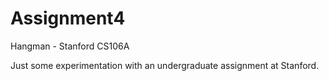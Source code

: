 Assignment4
===========

Hangman - Stanford CS106A 

Just some experimentation with an undergraduate assignment at Stanford.
